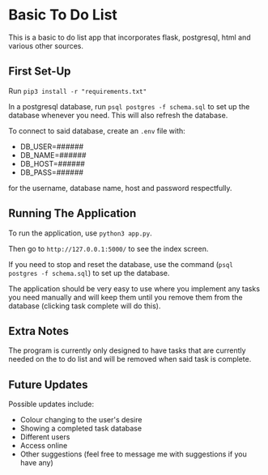 # Basic To Do List

This is a basic to do list app that incorporates flask, postgresql, html and various other sources.

## First Set-Up

Run `pip3 install -r "requirements.txt"`

In a postgresql database, run `psql postgres -f schema.sql` to set up the database whenever you need. This will also refresh the database.

To connect to said database, create an `.env` file with:

- DB_USER=######
- DB_NAME=######
- DB_HOST=######
- DB_PASS=######

for the username, database name, host and password respectfully.

## Running The Application

To run the application, use `python3 app.py`.

Then go to `http://127.0.0.1:5000/` to see the index screen.

If you need to stop and reset the database, use the command (`psql postgres -f schema.sql`) to set up the database.

The application should be very easy to use where you implement any tasks you need manually and will keep them until you remove them from the database (clicking task complete will do this).

## Extra Notes

The program is currently only designed to have tasks that are currently needed on the to do list and will be removed when said task is complete.

## Future Updates

Possible updates include:

- Colour changing to the user's desire
- Showing a completed task database
- Different users
- Access online
- Other suggestions (feel free to message me with suggestions if you have any)
